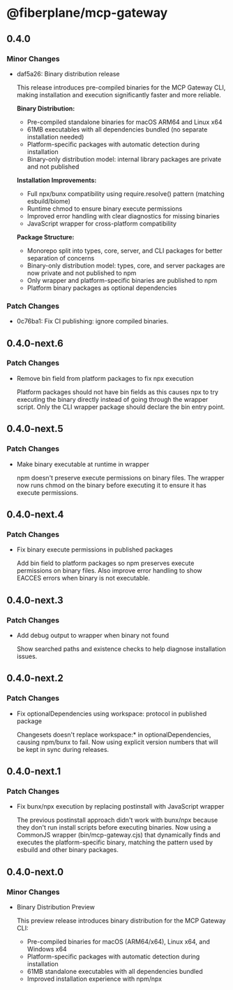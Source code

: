# @fiberplane/mcp-gateway

## 0.4.0

### Minor Changes

- daf5a26: Binary distribution release

  This release introduces pre-compiled binaries for the MCP Gateway CLI, making installation and execution significantly faster and more reliable.

  **Binary Distribution:**

  - Pre-compiled standalone binaries for macOS ARM64 and Linux x64
  - 61MB executables with all dependencies bundled (no separate installation needed)
  - Platform-specific packages with automatic detection during installation
  - Binary-only distribution model: internal library packages are private and not published

  **Installation Improvements:**

  - Full npx/bunx compatibility using require.resolve() pattern (matching esbuild/biome)
  - Runtime chmod to ensure binary execute permissions
  - Improved error handling with clear diagnostics for missing binaries
  - JavaScript wrapper for cross-platform compatibility

  **Package Structure:**

  - Monorepo split into types, core, server, and CLI packages for better separation of concerns
  - Binary-only distribution model: types, core, and server packages are now private and not published to npm
  - Only wrapper and platform-specific binaries are published to npm
  - Platform binary packages as optional dependencies

### Patch Changes

- 0c76ba1: Fix CI publishing: ignore compiled binaries.

## 0.4.0-next.6

### Patch Changes

- Remove bin field from platform packages to fix npx execution

  Platform packages should not have bin fields as this causes npx to try executing the binary directly instead of going through the wrapper script. Only the CLI wrapper package should declare the bin entry point.

## 0.4.0-next.5

### Patch Changes

- Make binary executable at runtime in wrapper

  npm doesn't preserve execute permissions on binary files. The wrapper now runs chmod on the binary before executing it to ensure it has execute permissions.

## 0.4.0-next.4

### Patch Changes

- Fix binary execute permissions in published packages

  Add bin field to platform packages so npm preserves execute permissions on binary files. Also improve error handling to show EACCES errors when binary is not executable.

## 0.4.0-next.3

### Patch Changes

- Add debug output to wrapper when binary not found

  Show searched paths and existence checks to help diagnose installation issues.

## 0.4.0-next.2

### Patch Changes

- Fix optionalDependencies using workspace: protocol in published package

  Changesets doesn't replace workspace:\* in optionalDependencies, causing npm/bunx to fail. Now using explicit version numbers that will be kept in sync during releases.

## 0.4.0-next.1

### Patch Changes

- Fix bunx/npx execution by replacing postinstall with JavaScript wrapper

  The previous postinstall approach didn't work with bunx/npx because they don't run install scripts before executing binaries. Now using a CommonJS wrapper (bin/mcp-gateway.cjs) that dynamically finds and executes the platform-specific binary, matching the pattern used by esbuild and other binary packages.

## 0.4.0-next.0

### Minor Changes

- Binary Distribution Preview

  This preview release introduces binary distribution for the MCP Gateway CLI:

  - Pre-compiled binaries for macOS (ARM64/x64), Linux x64, and Windows x64
  - Platform-specific packages with automatic detection during installation
  - 61MB standalone executables with all dependencies bundled
  - Improved installation experience with npm/npx
